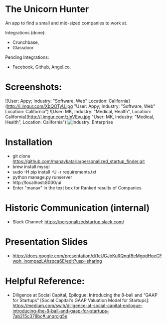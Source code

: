 # The Unicorn Hunter
An app to find a small and mid-sized companies to work at. 

Integrations (done): 
+ Crunchbase, 
+ Glassdoor
 
Pending Integrations: 
+ Facebook, Github, Angel.co. 

# Screenshots:
![User: Appy; Industry: "Software, Web" Location: California](http://i.imgur.com/XbQOTyU.jpg "User: Appy; Industry: "Software, Web" Location: California")
![User: MK, Industry: "Medical, Health", Location: California](http://i.imgur.com/zInVEvu.jpg "User: MK, Industry: "Medical, Health", Location: California")
![Industry: Enterprise](http://i.imgur.com/APQhle5.jpg "Industry: Enterprise")

# Installation
+ git clone https://github.com/manavkataria/personalized_startup_finder.git
+ brew install mysql
+ sudo -H pip install -U -r requirements.txt
+ python manage.py runserver 
+ http://localhost:8000/ui
+ Enter "manav" in the text box for Ranked results of Companies.

# Historic Communication (internal)
+ Slack Channel: https://personalizedstartup.slack.com/

# Presentation Slides
+ https://docs.google.com/presentation/d/1cUGJoKuRQnqf8eMgpdHoeCFwph_inqmpazLAhzqca6E/edit?usp=sharing

# Helpful Reference:
+ Diligence at Social Capital, Epilogue: Introducing the 8-ball and “GAAP for Startups”
[Social Capital's GAAP Valuation Model for Startups]: https://medium.com/swlh/diligence-at-social-capital-epilogue-introducing-the-8-ball-and-gaap-for-startups-7ab215c378bc#.unqrcig5e

